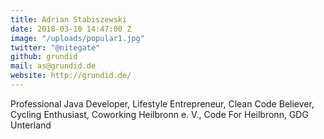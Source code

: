 ```yaml
---
title: Adrian Stabiszewski
date: 2018-03-10 14:47:00 Z
image: "/uploads/popular1.jpg"
twitter: "@nitegate"
github: grundid
mail: as@grundid.de
website: http://grundid.de/
---
```


Professional Java Developer, Lifestyle Entrepreneur, Clean Code Believer, Cycling Enthusiast, Coworking Heilbronn e. V., Code For Heilbronn, GDG Unterland